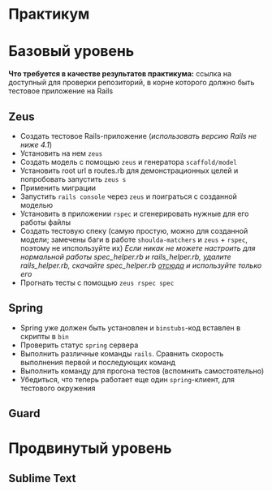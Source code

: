 Практикум
=========

Базовый уровень
===============

**Что требуется в качестве результатов практикума:** ссылка на доступный для проверки репозиторий, в корне которого должно быть тестовое приложение на Rails

Zeus
----

* Создать тестовое Rails-приложение (_использовать версию Rails не ниже 4.1_)
* Установить на нем `zeus`
* Создать модель с помощью `zeus` и генератора `scaffold/model`
* Установить root url в routes.rb для демонстрационных целей и попробовать запустить `zeus s`
* Применить миграции
* Запустить `rails console` через `zeus` и поиграться с созданной моделью
* Установить в приложении `rspec` и сгенерировать нужные для его работы файлы
* Создать тестовую спеку (самую простую, можно для созданной модели; замечены баги в работе `shoulda-matchers` и `zeus` + `rspec`, поэтому не ипспользуйте их) _Если никак не можете настроить для нормальной работы spec_helper.rb и rails_helper.rb, удалите rails_helper.rb, скачайте spec_helper.rb [отсюда](https://github.com/SlobodaStudio/sloboda-edu-ruby-dev-speedup/blob/master/sample_app/spec/spec_helper.rb) и используйте только его_
* Прогнать тесты с помощью `zeus rspec spec`

Spring
------

* Spring уже должен быть установлен и `binstubs`-код вставлен в скрипты в `bin`
* Проверить статус `spring` сервера
* Выполнить различные команды `rails`. Сравнить скорость выполнения первой и последующих команд
* Выполнить команду для прогона тестов (вспомнить самостоятельно)
* Убедиться, что теперь работает еще один `spring`-клиент, для тестового окружения

Guard
-----


Продвинутый уровень 
===================

Sublime Text
------------